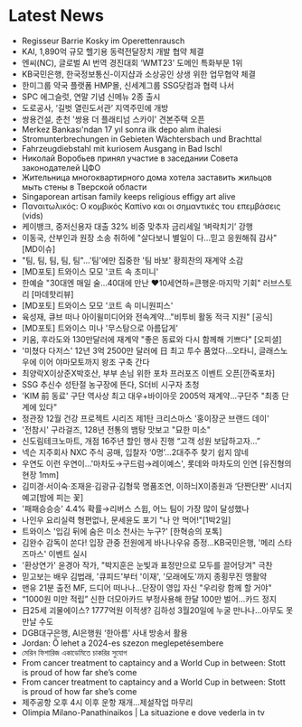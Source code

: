 # Latest News
-  Regisseur Barrie Kosky im Operettenrausch
-  KAI, 1,890억 규모 헬기용 동력전달장치 개발 협약 체결
-  엔씨(NC), 글로벌 AI 번역 경진대회 ‘WMT23’ 도메인 특화부문 1위
-  KB국민은행, 한국정보통신-이지샵과 소상공인 상생 위한 업무협약 체결
-  한미그룹 약국 플랫폼 HMP몰, 신세계그룹 SSG닷컴과 협력 나서
-  SPC 에그슬럿, 연말 기념 신메뉴 2종 출시
-  도로공사, ‘길벗 열린도서관’ 지역주민에 개방
-  쌍용건설, 춘천 '쌍용 더 플래티넘 스카이' 견본주택 오픈
-  Merkez Bankası'ndan 17 yıl sonra ilk depo alım ihalesi
-  Stromunterbrechungen in Gebieten Wächtersbach und Brachttal
-  Fahrzeugdiebstahl mit kuriosem Ausgang in Bad Ischl
-  Николай Воробьев принял участие в заседании Совета законодателей ЦФО
-  Жительница многоквартирного дома хотела заставить жильцов мыть стены в Тверской области
-  Singaporean artisan family keeps religious effigy art alive
-  Παναιτωλικός: Ο κομβικός Καπίνο και οι σημαντικές του επεμβάσεις (vids)
-  케이뱅크, 중저신용자 대출 32% 비중 맞추자 금리세일 ‘벼락치기’ 강행
-  이동국, 산부인과 원장 소송 취하에 "살다보니 별일이 다…믿고 응원해줘 감사" [MD이슈]
-  "팀, 팀, 팀, 팀, 팀"…'팀'에만 집중한 '팀 바보' 황희찬의 재계약 소감
-  [MD포토] 트와이스 모모 '코트 속 초미니'
-  한예슬 "30대엔 매일 술…40대에 만난 ♥10세연하=큰행운·마지막 기회" 러브스토리 [마데핫리뷰]
-  [MD포토] 트와이스 모모 '코트 속 미니원피스'
-  육성재, 큐브 떠나 아이윌미디어와 전속계약…"비투비 활동 적극 지원" [공식]
-  [MD포토] 트와이스 미나 '무스탕으로 아름답게'
-  키움, 후라도와 130만달러에 재계약 "좋은 동료와 다시 함께해 기쁘다" [오피셜]
-  '미쳤다 다저스' 12년 3억 2500만 달러에 日 최고 투수 품었다…오타니, 글래스노우에 이어 야마모토까지 왕조 구축 간다
-  최양락X이상준X박호산, 부부 손님 위한 포차 프러포즈 이벤트 오픈[깐죽포차]
-  SSG 추신수 성탄절 농구장에 뜬다, S더비 시구자 초청
-  'KIM 前 동료' 구단 역사상 최고 대우+바이아웃 2005억 재계약...구단주 "최종 단계에 있다"
-  정관장 12월 건강 프로젝트 시리즈 제1탄 크리스마스 '홍이장군 브랜드 데이'
-  '전참시' 구라걸즈, 128년 전통의 뱀탕 맛보고 "묘한 미소"
-  신도림테크노마트, 개점 16주년 할인 행사 진행 “고객 성원 보답하고자…”
-  넥슨 지주회사 NXC 주식 공매, 입찰자 ‘0명’…2대주주 찾기 쉽지 않네
-  우연도 이런 우연이...'마차도→구드럼→레이예스', 롯데와 마차도의 인연 [유진형의 현장 1mm]
-  김미경·서이숙·조재윤·김광규·김형묵 명품조연, 이하늬X이종원과 ‘단짠단짠’ 시너지 예고[밤에 피는 꽃]
-  '패패승승승' 4.4% 확률→리버스 스윕, 어느 팀이 가장 많이 달성했나
-  나인우 요리실력 형편없나, 문세윤도 포기 "나 안 먹어!"[1박2일]
-  트와이스 '입김 뒤에 숨은 미소 천사는 누구?' [한혁승의 포톡]
-  김완수 감독이 쏜다! 입장 관중 전원에게 바나나우유 증정…KB국민은행, '메리 스타즈마스' 이벤트 실시
-  '환상연가' 윤경아 작가, "박지훈은 눈빛과 표정만으로 모두를 끌어당겨" 극찬
-  믿고보는 배우 김법래, '큐피드'부터 '이재', '모래에도'까지 종횡무진 맹활약
-  맨유 21분 출전 MF, 드디어 떠나나…단장이 영입 자신 "우리랑 함께 할 거야"
-  “1000원 미만 적립” 신한 더모아카드 부정사용해 한달 100만 벌어…카드 정지
-  日25세 괴물에이스? 1777억원 이적생? 김하성 3월20일에 누굴 만나나…아무도 못 만날 수도
-  DGB대구은행, AI은행원 ‘한아름’ 사내 방송서 활용
-  Jordan: Ő lehet a 2024-es szezon meglepetésembere
-  মেরিন ফিশারিজ একাডেমিতে চাকরির সুযোগ
-  From cancer treatment to captaincy and a World Cup in between: Stott is proud of how far she’s come
-  From cancer treatment to captaincy and a World Cup in between: Stott is proud of how far she’s come
-  제주공항 오후 4시 이후 운항 재개...제설작업 마무리
-  Olimpia Milano-Panathinaikos | La situazione e dove vederla in tv
